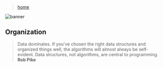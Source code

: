 > [home](../)

![banner](/linguistics/photos/banner.png)

## Organization

> Data dominates.
> If you've chosen the right data structures and organized things well,
> the algorithms will almost always be self-evident.
> Data structures, not algorithms, are central to programming.  
> **Rob Pike**
